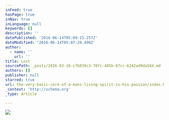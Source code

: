 ```yaml
---
inFeed: true
hasPage: true
inNav: true
inLanguage: null
keywords: []
description: ''
datePublished: '2016-06-14T05:09:15.257Z'
dateModified: '2016-06-14T05:07:28.490Z'
author:
  - name: ''
    url: ''
title: Lost
sourcePath: _posts/2016-03-16-cfb839c3-78fc-485b-87cc-6242ad9da584.md
authors: []
publisher: null
starred: true
url: the-very-basic-core-of-a-mans-living-spirit-is-his-passion/index.html
_context: 'http://schema.org'
_type: Article

---
```

![](https://the-grid-user-content.s3-us-west-2.amazonaws.com/605c83cd-f964-4673-b2d0-760f4f29d1f8.png)
